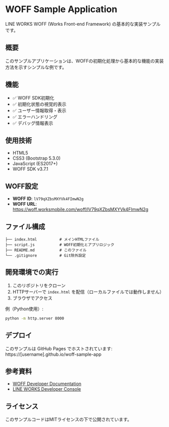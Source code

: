 # WOFF Sample Application

LINE WORKS WOFF (Works Front-end Framework) の基本的な実装サンプルです。

## 概要

このサンプルアプリケーションは、WOFFの初期化処理から基本的な機能の実装方法を示すシンプルな例です。

## 機能

- ✅ WOFF SDK初期化
- ✅ 初期化状態の視覚的表示
- ✅ ユーザー情報取得・表示
- ✅ エラーハンドリング
- ✅ デバッグ情報表示

## 使用技術

- HTML5
- CSS3 (Bootstrap 5.3.0)
- JavaScript (ES2017+)
- WOFF SDK v3.7.1

## WOFF設定

- **WOFF ID**: `lV79qXZbsMXYVk4FImwN2g`
- **WOFF URL**: https://woff.worksmobile.com/woff/lV79qXZbsMXYVk4FImwN2g

## ファイル構成

```
├── index.html          # メインHTMLファイル
├── script.js           # WOFF初期化とアプリロジック
├── README.md           # このファイル
└── .gitignore          # Git除外設定
```

## 開発環境での実行

1. このリポジトリをクローン
2. HTTPサーバーで `index.html` を配信（ローカルファイルでは動作しません）
3. ブラウザでアクセス

例（Python使用）:
```bash
python -m http.server 8000
```

## デプロイ

このサンプルは GitHub Pages でホストされています:
https://[username].github.io/woff-sample-app

## 参考資料

- [WOFF Developer Documentation](https://developers.worksmobile.com/jp/reference/woff)
- [LINE WORKS Developer Console](https://developers.worksmobile.com/)

## ライセンス

このサンプルコードはMITライセンスの下で公開されています。